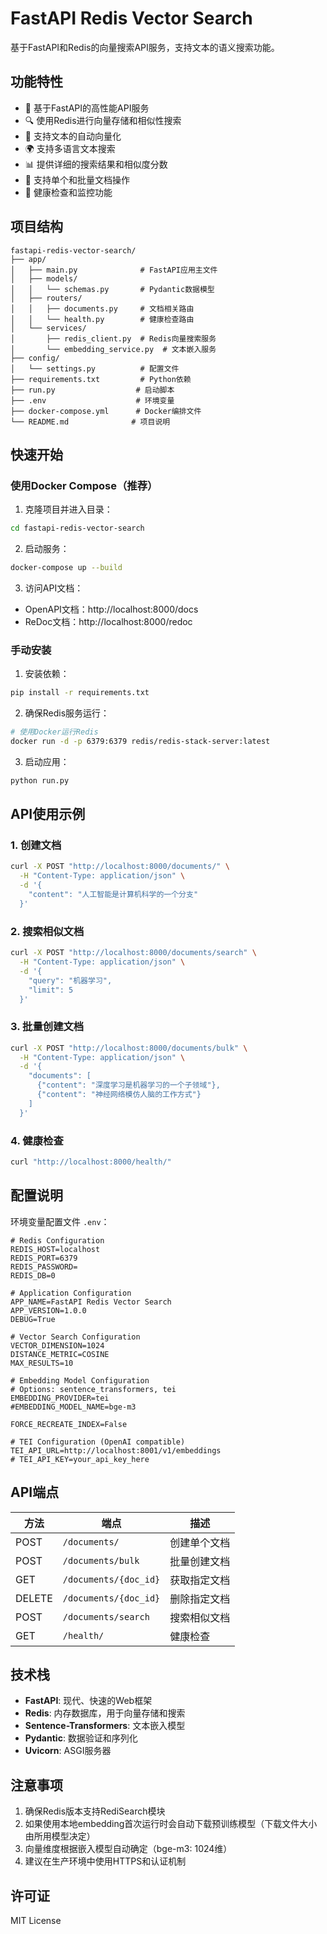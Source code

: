# FastAPI Redis Vector Search

基于FastAPI和Redis的向量搜索API服务，支持文本的语义搜索功能。

## 功能特性

- 🚀 基于FastAPI的高性能API服务
- 🔍 使用Redis进行向量存储和相似性搜索
- 📝 支持文本的自动向量化
- 🌍 支持多语言文本搜索
- 📊 提供详细的搜索结果和相似度分数
- 🔧 支持单个和批量文档操作
- 🏥 健康检查和监控功能

## 项目结构

```
fastapi-redis-vector-search/
├── app/
│   ├── main.py              # FastAPI应用主文件
│   ├── models/
│   │   └── schemas.py       # Pydantic数据模型
│   ├── routers/
│   │   ├── documents.py     # 文档相关路由
│   │   └── health.py        # 健康检查路由
│   └── services/
│       ├── redis_client.py  # Redis向量搜索服务
│       └── embedding_service.py  # 文本嵌入服务
├── config/
│   └── settings.py          # 配置文件
├── requirements.txt         # Python依赖
├── run.py                  # 启动脚本
├── .env                    # 环境变量
├── docker-compose.yml      # Docker编排文件
└── README.md              # 项目说明
```

## 快速开始

### 使用Docker Compose（推荐）

1. 克隆项目并进入目录：
```bash
cd fastapi-redis-vector-search
```

2. 启动服务：
```bash
docker-compose up --build
```

3. 访问API文档：
- OpenAPI文档：http://localhost:8000/docs
- ReDoc文档：http://localhost:8000/redoc

### 手动安装

1. 安装依赖：
```bash
pip install -r requirements.txt
```

2. 确保Redis服务运行：
```bash
# 使用Docker运行Redis
docker run -d -p 6379:6379 redis/redis-stack-server:latest
```

3. 启动应用：
```bash
python run.py
```

## API使用示例

### 1. 创建文档

```bash
curl -X POST "http://localhost:8000/documents/" \
  -H "Content-Type: application/json" \
  -d '{
    "content": "人工智能是计算机科学的一个分支"
  }'
```

### 2. 搜索相似文档

```bash
curl -X POST "http://localhost:8000/documents/search" \
  -H "Content-Type: application/json" \
  -d '{
    "query": "机器学习",
    "limit": 5
  }'
```

### 3. 批量创建文档

```bash
curl -X POST "http://localhost:8000/documents/bulk" \
  -H "Content-Type: application/json" \
  -d '{
    "documents": [
      {"content": "深度学习是机器学习的一个子领域"},
      {"content": "神经网络模仿人脑的工作方式"}
    ]
  }'
```

### 4. 健康检查

```bash
curl "http://localhost:8000/health/"
```

## 配置说明

环境变量配置文件 `.env`：

```env
# Redis Configuration
REDIS_HOST=localhost
REDIS_PORT=6379
REDIS_PASSWORD=
REDIS_DB=0

# Application Configuration
APP_NAME=FastAPI Redis Vector Search
APP_VERSION=1.0.0
DEBUG=True

# Vector Search Configuration
VECTOR_DIMENSION=1024
DISTANCE_METRIC=COSINE
MAX_RESULTS=10

# Embedding Model Configuration
# Options: sentence_transformers, tei
EMBEDDING_PROVIDER=tei
#EMBEDDING_MODEL_NAME=bge-m3

FORCE_RECREATE_INDEX=False

# TEI Configuration (OpenAI compatible)
TEI_API_URL=http://localhost:8001/v1/embeddings
# TEI_API_KEY=your_api_key_here
```

## API端点

| 方法 | 端点 | 描述 |
|------|------|------|
| POST | `/documents/` | 创建单个文档 |
| POST | `/documents/bulk` | 批量创建文档 |
| GET | `/documents/{doc_id}` | 获取指定文档 |
| DELETE | `/documents/{doc_id}` | 删除指定文档 |
| POST | `/documents/search` | 搜索相似文档 |
| GET | `/health/` | 健康检查 |

## 技术栈

- **FastAPI**: 现代、快速的Web框架
- **Redis**: 内存数据库，用于向量存储和搜索
- **Sentence-Transformers**: 文本嵌入模型
- **Pydantic**: 数据验证和序列化
- **Uvicorn**: ASGI服务器

## 注意事项

1. 确保Redis版本支持RediSearch模块
2. 如果使用本地embedding首次运行时会自动下载预训练模型（下载文件大小由所用模型决定）
3. 向量维度根据嵌入模型自动确定（bge-m3: 1024维）
4. 建议在生产环境中使用HTTPS和认证机制

## 许可证

MIT License